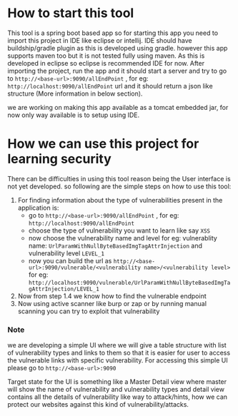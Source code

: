 # How to start this tool #
This tool is a spring boot based app so for starting this app you need to import this project in IDE like eclipse or intellij. IDE should have buildship/gradle plugin as this is developed using gradle. however this app supports maven too but it is not tested fully using maven. As this is developed in eclipse so eclipse is recommended IDE for now.
After importing the project, run the app and it should start a server and try to go to `http://<base-url>:9090/allEndPoint` , for eg: `http://localhost:9090/allEndPoint` url and it should return a json like structure (More information in below section).

we are working on making this app available as a tomcat embedded jar, for now only way available is to setup using IDE.

# How we can use this project for learning security #
There can be difficulties in using this tool reason being the User interface is not yet developed.
so following are the simple steps on how to use this tool:
1. For finding information about the type of vulnerabilities present in the application is:
   - go to `http://<base-url>:9090/allEndPoint` , for eg: `http://localhost:9090/allEndPoint`
   - choose the type of vulnerability you want to learn like say `XSS`
   - now choose the vulnerability name and level for eg: vulnerablity name: `UrlParamWithNullByteBasedImgTagAttrInjection` and 
  vulnerability level `LEVEL_1`
   - now you can build the url as `http://<base-url>:9090/vulnerable/<vulnerability name>/<vulnerability level>` for eg:
  `http://localhost:9090/vulnerable/UrlParamWithNullByteBasedImgTagAttrInjection/LEVEL_1`
2. Now from step 1.4 we know how to find the vulnerable endpoint 
3. Now using active scanner like burp or zap or by running manual scanning you can try to exploit that vulnerability

### Note ###
we are developing a simple UI where we will give a table structure with list of vulnerability types and links to them so that it is easier for user to access the vulnerable links with specific vulnerability. 
For accessing this simple UI please go to `http://<base-url>:9090`

Target state for the UI is something like a Master Detail view where master will show the name of vulnerability and vulnerability types and detail view contains all the details of vulnerability like way to attack/hints, how we can protect our websites against this kind of vulnerability/attacks.

